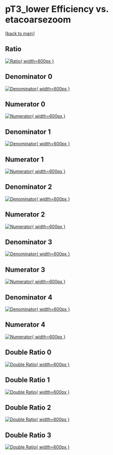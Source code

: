 # pT3_lower Efficiency vs. etacoarsezoom

[[back to main](./)]



## Ratio

[![Ratio](../mtv/var/pT3_lower_vtr_11_1_eff_etacoarsezoom.png){ width=600px }](../mtv/var/pT3_lower_vtr_11_1_eff_etacoarsezoom.pdf)

## Denominator 0

[![Denominator](../mtv/den/pT3_lower_vtr_11_1_eff_etacoarsezoom_den0.png){ width=600px }](../mtv/den/pT3_lower_vtr_11_1_eff_etacoarsezoom_den0.pdf)

## Numerator 0

[![Numerator](../mtv/num/pT3_lower_vtr_11_1_eff_etacoarsezoom_num0.png){ width=600px }](../mtv/num/pT3_lower_vtr_11_1_eff_etacoarsezoom_num0.pdf)

## Denominator 1

[![Denominator](../mtv/den/pT3_lower_vtr_11_1_eff_etacoarsezoom_den1.png){ width=600px }](../mtv/den/pT3_lower_vtr_11_1_eff_etacoarsezoom_den1.pdf)

## Numerator 1

[![Numerator](../mtv/num/pT3_lower_vtr_11_1_eff_etacoarsezoom_num1.png){ width=600px }](../mtv/num/pT3_lower_vtr_11_1_eff_etacoarsezoom_num1.pdf)

## Denominator 2

[![Denominator](../mtv/den/pT3_lower_vtr_11_1_eff_etacoarsezoom_den2.png){ width=600px }](../mtv/den/pT3_lower_vtr_11_1_eff_etacoarsezoom_den2.pdf)

## Numerator 2

[![Numerator](../mtv/num/pT3_lower_vtr_11_1_eff_etacoarsezoom_num2.png){ width=600px }](../mtv/num/pT3_lower_vtr_11_1_eff_etacoarsezoom_num2.pdf)

## Denominator 3

[![Denominator](../mtv/den/pT3_lower_vtr_11_1_eff_etacoarsezoom_den3.png){ width=600px }](../mtv/den/pT3_lower_vtr_11_1_eff_etacoarsezoom_den3.pdf)

## Numerator 3

[![Numerator](../mtv/num/pT3_lower_vtr_11_1_eff_etacoarsezoom_num3.png){ width=600px }](../mtv/num/pT3_lower_vtr_11_1_eff_etacoarsezoom_num3.pdf)

## Denominator 4

[![Denominator](../mtv/den/pT3_lower_vtr_11_1_eff_etacoarsezoom_den4.png){ width=600px }](../mtv/den/pT3_lower_vtr_11_1_eff_etacoarsezoom_den4.pdf)

## Numerator 4

[![Numerator](../mtv/num/pT3_lower_vtr_11_1_eff_etacoarsezoom_num4.png){ width=600px }](../mtv/num/pT3_lower_vtr_11_1_eff_etacoarsezoom_num4.pdf)

## Double Ratio 0

[![Double Ratio](../mtv/ratio/pT3_lower_vtr_11_1_eff_etacoarsezoom_ratio0.png){ width=600px }](../mtv/ratio/pT3_lower_vtr_11_1_eff_etacoarsezoom_ratio0.pdf)

## Double Ratio 1

[![Double Ratio](../mtv/ratio/pT3_lower_vtr_11_1_eff_etacoarsezoom_ratio1.png){ width=600px }](../mtv/ratio/pT3_lower_vtr_11_1_eff_etacoarsezoom_ratio1.pdf)

## Double Ratio 2

[![Double Ratio](../mtv/ratio/pT3_lower_vtr_11_1_eff_etacoarsezoom_ratio2.png){ width=600px }](../mtv/ratio/pT3_lower_vtr_11_1_eff_etacoarsezoom_ratio2.pdf)

## Double Ratio 3

[![Double Ratio](../mtv/ratio/pT3_lower_vtr_11_1_eff_etacoarsezoom_ratio3.png){ width=600px }](../mtv/ratio/pT3_lower_vtr_11_1_eff_etacoarsezoom_ratio3.pdf)

